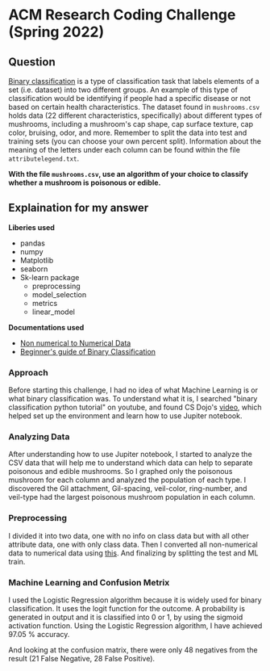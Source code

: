 # ACM Research Coding Challenge (Spring 2022)

## [](https://github.com/ACM-Research/-DRAFT-Coding-Challenge-S22#question-one)Question

[Binary classification](https://en.wikipedia.org/wiki/Binary_classification) is a type of classification task that labels elements of a set (i.e. dataset) into two different groups. An example of this type of classification would be identifying if people had a specific disease or not based on certain health characteristics. The dataset found in `mushrooms.csv` holds data (22 different characteristics, specifically) about different types of mushrooms, including a mushroom's cap shape, cap surface texture, cap color, bruising, odor, and more. Remember to split the data into test and training sets (you can choose your own percent split). Information about the meaning of the letters under each column can be found within the file `attributelegend.txt`.

**With the file `mushrooms.csv`, use an algorithm of your choice to classify whether a mushroom is poisonous or edible.**

## Explaination for my answer
**Liberies used**
- pandas
- numpy
- Matplotlib
- seaborn
- Sk-learn package
  - preprocessing
  - model_selection
  - metrics
  - linear_model
 
**Documentations used**
- [Non numerical to Numerical Data](https://pythonprogramming.net/working-with-non-numerical-data-machine-learning-tutorial/)
- [Beginner's guide of Binary Classification](https://www.analyticsvidhya.com/blog/2021/08/a-beginners-guide-to-machine-learning-binary-classification-of-legendary-pokemon-using-multiple-ml-algorithms/)

### Approach
Before starting this challenge, I had no idea of what Machine Learning is or what binary classification was. To understand what it is, I searched "binary classification python tutorial" on youtube, and found CS Dojo's [video](https://www.youtube.com/watch?v=a9UrKTVEeZA), which helped set up the environment and learn how to use Jupiter notebook.

### Analyzing Data
After understanding how to use Jupiter notebook, I started to analyze the CSV data that will help me to understand which data can help to separate poisonous and edible mushrooms. So I graphed only the poisonous mushroom for each column and analyzed the population of each type. I discovered the Gil attachment, Gil-spacing, veil-color, ring-number, and veil-type had the largest poisonous mushroom population in each column.

### Preprocessing
I divided it into two data, one with no info on class data but with all other attribute data, one with only class data. Then I converted all non-numerical data to numerical data using [this](https://pythonprogramming.net/working-with-non-numerical-data-machine-learning-tutorial/). And finalizing by splitting the test and ML train.

### Machine Learning and Confusion Metrix
I used the Logistic Regression algorithm because it is widely used for binary classification. It uses the logit function for the outcome. A probability is generated in output and it is classified into 0 or 1, by using the sigmoid activation function. Using the Logistic Regression algorithm, I have achieved 97.05 % accuracy.

And looking at the confusion matrix, there were only 48 negatives from the result (21 False Negative, 28 False Positive).
